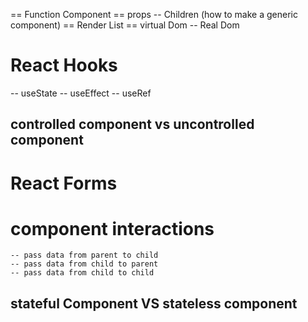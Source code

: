== Function Component
== props -- Children (how to make a generic component)
== Render List
== virtual Dom -- Real Dom

# React Hooks

-- useState
-- useEffect
-- useRef

## controlled component vs uncontrolled component

# React Forms

# component interactions

    -- pass data from parent to child
    -- pass data from child to parent
    -- pass data from child to child

## stateful Component VS stateless component
